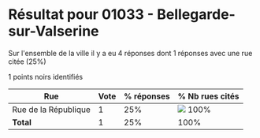 # Résultat pour 01033 - Bellegarde-sur-Valserine

Sur l'ensemble de la ville il y a eu 4 réponses dont 1 réponses avec une rue citée (25%)

1 points noirs identifiés

| Rue | Vote | % réponses | % Nb rues cités|
|-----|------|------------|----------------|
| Rue de la République | 1 | 25% | <img src="../../img/bar_100.gif" />&nbsp;100%|
| **Total** | 1 | 25% | 100%|
